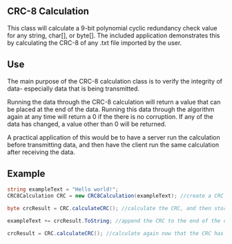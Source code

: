 ## CRC-8 Calculation
This class will calculate a 9-bit polynomial cyclic redundancy check value for any string, char[], or byte[]. The included application demonstrates this by calculating the CRC-8 of any .txt file imported by the user.

## Use
The main purpose of the CRC-8 calculation class is to verify the integrity of data- especially data that is being transmitted. 

Running the data through the CRC-8 calculation will return a value that can be placed at the end of the data. Running this data through the algorithm again at any time will return a 0 if the there is no corruption. If any of the data has changed, a value other than 0 will be returned. 

A practical application of this would be to have a server run the calculation before transmitting data, and then have the client run the same calculation after receiving the data.

## Example

```csharp
string exampleText = "Hello world!";
CRC8Calculation CRC = new CRC8Calculation(exampleText); //create a CRC object, passing either a string, char[], or byte[] as parameters

byte crcResult = CRC.calculateCRC(); //calculate the CRC, and then store it in crcResult

exampleText += crcResult.ToString; //append the CRC to the end of the data

crcResult = CRC.calculateCRC(); //calculate again now that the CRC has been added, and the result should be 0 if the data has not changed
```
